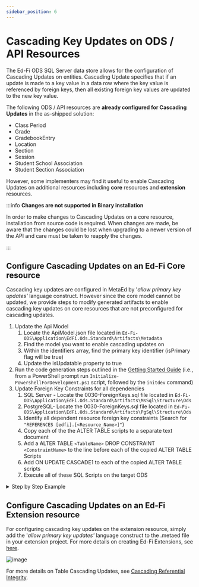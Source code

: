 ```yaml
---
sidebar_position: 6
---
```


# Cascading Key Updates on ODS / API Resources

The Ed-Fi ODS SQL Server data store allows for the configuration of Cascading
Updates on entities. Cascading Update specifies that if an update is made to a
key value in a data row where the key value is referenced by foreign keys, then
all existing foreign key values are updated to the new key value.

The following ODS / API resources are **already configured for Cascading
Updates** in the as-shipped solution:

* Class Period
* Grade
* GradebookEntry
* Location
* Section
* Session
* Student School Association
* Student Section Association

However, some implementers may find it useful to enable Cascading Updates on
additional resources including **core** resources and **extension** resources.

:::info
**Changes are not supported in Binary installation**

In order to make changes to Cascading Updates on a core resource, installation
from source code is required. When changes are made, be aware that the changes
could be lost when upgrading to a newer version of the API and care must be
taken to reapply the changes.

:::

## Configure Cascading Updates on an Ed-Fi Core resource

Cascading key updates are configured in MetaEd by '_allow primary key updates'_
language construct. However since the core model cannot be updated, we provide
steps to modify generated artifacts to enable cascading key updates on core
resources that are not preconfigured for cascading updates.  

1. Update the Api Model
    1. Locate the ApiModel.json file located in
       `Ed-Fi-ODS\Application\EdFi.Ods.Standard\Artifacts\Metadata`
    2. Find the model you want to enable cascading updates on
    3. Within the identifiers array, find the primary key identifier (isPrimary
        flag will be true)
    4. Update the isUpdatable property to true
2. Run the code generation steps outlined in the [Getting Started
    Guide](../getting-started) (i.e., from a PowerShell prompt
    run `Initialize-PowershellForDevelopment.ps1` script, followed by
    the `initdev` command)
3. Update Foreign Key Constraints for all dependencies
    1. SQL Server - Locate the 0030-ForeignKeys.sql file located in
       `Ed-Fi-ODS\Application\EdFi.Ods.Standard\Artifacts\MsSql\Structure\Ods`
    2. PostgreSQL- Locate the 0030-ForeignKeys.sql file located in
       `Ed-Fi-ODS\Application\EdFi.Ods.Standard\Artifacts\PgSql\Structure\Ods`
    3. Identify all dependent resource foreign key constraints (Search for
        `"REFERENCES [edfi].[<Resource_Name>]"`)
    4. Copy each of the the ALTER TABLE scripts to a separate text document
    5. Add a ALTER TABLE `<TableName>` DROP CONSTRAINT `<ConstraintName>` to the
        line before each of the copied ALTER TABLE Scripts
    6. Add ON UPDATE CASCADE1 to each of the copied ALTER TABLE scripts
    7. Execute all of these SQL Scripts on the target ODS

<details>
<summary>Step by Step Example</summary>

Here is an example scenario to demonstrate the steps needed to update a Core
resource. We will use the Account core resource as an example of a resource to
enable cascading updates on. Note that the default behavior of the Account
resource is not configured for cascading natural key updates via the PUT method,
as shown in the Open API specification (SwaggerUI):

> "Additionally, this API resource is not configured for cascading natural key
> updates. Natural key values for this resource cannot be changed using PUT
> operation and will not be modified in the database, and so recommendation is
> to use POST as that supports upsert behavior."

We can modify this behavior by updating the **APIModel.json** file. Locate the
Account resource you want to update. Then, within the identifiers array, find
the primary key identifier and update the isUpdatable property to true.

```json
{
  "identifiers": [
    {
      "identifierName": "Account_PK",
      "identifyPropertNames": [
        "AccountIdentifier",
        "EducationOrganizationId",
        "FiscalYear"
      ],
      "isPrimary": true,
      "isUpdatable": true,
      "constraintNames": {
        "sqlServer": "Account_PK",
        "postgreSql": "Account_PK"
      }
    }
  ]
}
```

Run the code generation steps outlined in the [Getting Started Guide](./../getting-started/source-code-installation/readme.md) (i.e.,
from a PowerShell prompt run `Initialize-PowershellForDevelopment.ps1` script,
followed by the `initdev` command). At this point, the API would allow for
natural key cascading updates, but database is not set to support the cascading
updates yet. We need to update the foreign key constraints that dependencies of
Account have on the target ODS.

<details>
<summary>Click for scripts</summary>

```sql
ALTER TABLE [edfi].[AccountAccountCode] DROP CONSTRAINT [FK_AccountAccountCode_Account]
ALTER TABLE [edfi].[AccountAccountCode] WITH CHECK ADD CONSTRAINT [FK_AccountAccountCode_Account] FOREIGN KEY ([AccountIdentifier], [EducationOrganizationId], [FiscalYear])
REFERENCES [edfi].[Account] ([AccountIdentifier], [EducationOrganizationId], [FiscalYear])
ON UPDATE CASCADE
ON DELETE CASCADE

ALTER TABLE [edfi].[Actual] DROP [FK_Actual_Account]
ALTER TABLE [edfi].[Actual] WITH CHECK ADD CONSTRAINT [FK_Actual_Account] FOREIGN KEY ([AccountIdentifier], [EducationOrganizationId], [FiscalYear])
REFERENCES [edfi].[Account] ([AccountIdentifier], [EducationOrganizationId], [FiscalYear])
ON UPDATE CASCADE

ALTER TABLE [edfi].[Budget] DROP CONSTRAINT [FK_Budget_Account]
ALTER TABLE [edfi].[Budget] WITH CHECK ADD CONSTRAINT [FK_Budget_Account] FOREIGN KEY ([AccountIdentifier], [EducationOrganizationId], [FiscalYear])
REFERENCES [edfi].[Account] ([AccountIdentifier], [EducationOrganizationId], [FiscalYear])
ON UPDATE CASCADE

ALTER TABLE [edfi].[ContractedStaff] DROP CONSTRAINT [FK_ContractedStaff_Account]
ALTER TABLE [edfi].[ContractedStaff] WITH CHECK ADD CONSTRAINT [FK_ContractedStaff_Account] FOREIGN KEY ([AccountIdentifier], [EducationOrganizationId], [FiscalYear])
REFERENCES [edfi].[Account] ([AccountIdentifier], [EducationOrganizationId], [FiscalYear])
ON UPDATE CASCADE

ALTER TABLE [edfi].[Payroll] DROP CONSTRAINT [FK_Payroll_Account]
ALTER TABLE [edfi].[Payroll] WITH CHECK ADD CONSTRAINT [FK_Payroll_Account] FOREIGN KEY ([AccountIdentifier], [EducationOrganizationId], [FiscalYear])
REFERENCES [edfi].[Account] ([AccountIdentifier], [EducationOrganizationId], [FiscalYear])

ALTER TABLE [budgetextension].[BudgetAlternative] DROP CONSTRAINT [FK_BudgetAlternative_Account]
ALTER TABLE [budgetextension].[BudgetAlternative] WITH CHECK ADD CONSTRAINT [FK_BudgetAlternative_Account] FOREIGN KEY ([AccountIdentifier], [EducationOrganizationId], [FiscalYear])
REFERENCES [edfi].[Account] ([AccountIdentifier], [EducationOrganizationId], [FiscalYear])
ON UPDATE CASCADE
```

</details>

</details>

## Configure Cascading Updates on an Ed-Fi Extension resource

For configuring cascading key updates on the extension resource, simply add the
'_allow primary key updates'_ language construct to the .metaed file in your
extension project. For more details on creating Ed-Fi Extensions, see
[here](../how-to-guides/how-to-extend-the-ed-fi-ods-api-alternative-education-program-example.md).

![image](https://edfi.atlassian.net/wiki/download/thumbnails/25493781/image2022-7-26_16-5-3.png?version=1&modificationDate=1699456135677&cacheVersion=1&api=v2&width=1138&height=250)

For more details on Table Cascading Updates, see [Cascading Referential
Integrity](https://learn.microsoft.com/en-us/sql/relational-databases/tables/primary-and-foreign-key-constraints?view=sql-server-ver16#cascading-referential-integrity).
